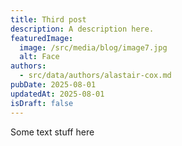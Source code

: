 ```yaml
---
title: Third post
description: A description here.
featuredImage:
  image: /src/media/blog/image7.jpg
  alt: Face
authors:
  - src/data/authors/alastair-cox.md
pubDate: 2025-08-01
updatedAt: 2025-08-01
isDraft: false
---
```

Some text stuff here